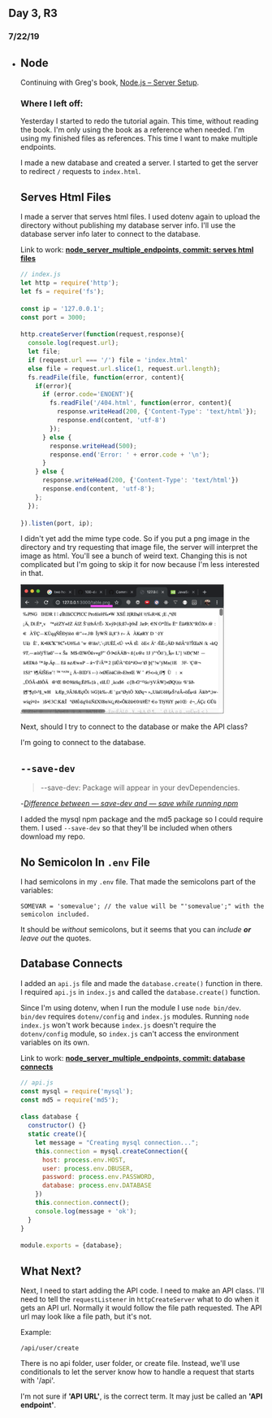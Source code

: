 
## Day 3, R3
### 7/22/19

- ## Node
  Continuing with Greg's book, [Node.js – Server Setup](https://www.patreon.com/posts/node-api-source-27588087).


  ### Where I left off:
  Yesterday I started to redo the tutorial again. This time, without reading the book. I'm only using the book as a reference when needed. I'm using my finished files as references. This time I want to make multiple endpoints.

  I made a new database and created a server. I started to get the server to redirect `/` requests to `index.html`.

  ## Serves Html Files

  I made a server that serves html files. I used dotenv again to upload the directory without publishing my database server info. I'll use the database server info later to connect to the database.
  

  Link to work: **[node_server_multiple_endpoints, commit: serves html files](https://github.com/DashBarkHuss/node_server_multiple_endpoints/tree/ce8b0cdda6994d70852d053148c7f22a9e02be08)**
  ```javascript
  // index.js
  let http = require('http');
  let fs = require('fs');

  const ip = '127.0.0.1';
  const port = 3000;

  http.createServer(function(request,response){
    console.log(request.url);
    let file;
    if (request.url === '/') file = 'index.html'
    else file = request.url.slice(1, request.url.length);
    fs.readFile(file, function(error, content){
      if(error){
        if (error.code='ENOENT'){
          fs.readFile('/404.html', function(error, content){
            response.writeHead(200, {'Content-Type': 'text/html'});
            response.end(content, 'utf-8')
          });
        } else {
          response.writeHead(500);
          response.end('Error: ' + error.code + '\n');
        }
      } else {
        response.writeHead(200, {'Content-Type': 'text/html'})
        response.end(content, 'utf-8');
      };
    });

  }).listen(port, ip);
  ```
  I didn't yet add the mime type code. So if you put a png image in the directory and try requesting that image file, the server will interpret the image as html. You'll see a bunch of weird text. Changing this is not complicated but I'm going to skip it for now because I'm less interested in that.

  <img src="log_imgs/table_7-22.PNG" width="400"/>

  Next, should I try to connect to the database or make the API class? 
  
  I'm going to connect to the database.

  ## `--save-dev`
  >--save-dev: Package will appear in your devDependencies.

  -*[Difference between — save-dev and — save while running npm](https://medium.com/@arnab.k/difference-between-save-dev-and-save-while-running-npm-50e3c0784153)*
  
  I added the mysql npm package and the md5 package so I could require them. I used `--save-dev` so that they'll be included when others download my repo.

  ## No Semicolon In `.env` File

  I had semicolons in my `.env` file. That made the semicolons part of the variables:

  ```
  SOMEVAR = 'somevalue'; // the value will be "'somevalue';" with the semicolon included.
  ```

  It should be *without* semicolons, but it seems that you can *include **or** leave out* the quotes.

  ## Database Connects
  I added an `api.js` file and made the `database.create()` function in there. I required `api.js` in `index.js` and called the `database.create()`  function. 
  
  Since I'm using dotenv, when I run the module I use `node bin/dev`. `bin/dev` requires `dotenv/config` and `index.js` modules. Running `node index.js` won't work because `index.js` doesn't require the `dotenv/config` module, so `index.js` can't access the environment variables on its own. 

  Link to work: **[node_server_multiple_endpoints, commit: database connects](https://github.com/DashBarkHuss/node_server_multiple_endpoints/tree/06c8700932099e1c334c298654c89c1b12b7f476)**

  ```javascript
  // api.js
  const mysql = require('mysql');
  const md5 = require('md5');

  class database {
    constructor() {}
    static create(){
      let message = "Creating mysql connection...";
      this.connection = mysql.createConnection({
        host: process.env.HOST,
        user: process.env.DBUSER,
        password: process.env.PASSWORD,
        database: process.env.DATABASE
      })
      this.connection.connect();
      console.log(message + 'ok');
    }
  }

  module.exports = {database};
  ```

  ## What Next?

  Next, I need to start adding the API code. I need to make an API class. I'll need to tell the `requestListener` in `httpCreateServer` what to do when it gets an API url. Normally it would follow the file path requested. The API url may look like a file path, but it's not.

  Example:
  ```
  /api/user/create
  ```

  There is no api folder, user folder, or create file. Instead, we'll use conditionals to let the server know how to handle a request that starts with '/api'.

  I'm not sure if **'API URL'**, is the correct term. It may just be called an **'API endpoint'**.